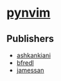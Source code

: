 # [pynvim](https://pypi.org/project/pynvim)



## Publishers
- [ashkankiani](https://pypi.org/user/ashkankiani)
- [bfredl](https://pypi.org/user/bfredl)
- [jamessan](https://pypi.org/user/jamessan)

